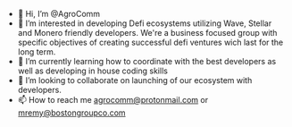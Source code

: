 - 👋 Hi, I’m @AgroComm
- 👀 I’m interested in developing Defi ecosystems utilizing Wave, Stellar and Monero friendly developers. We're a business focused group with specific objectives of creating successful defi ventures wich last for the long term.
- 🌱 I’m currently learning how to coordinate with the best developers as well as developing in house coding skills
- 💞️ I’m looking to collaborate on launching of our ecosystem with developers.
- 📫 How to reach me agrocomm@protonmail.com or mremy@bostongroupco.com

<!---
AgroComm/AgroComm is a ✨ special ✨ repository because its `README.md` (this file) appears on your GitHub profile.
You can click the Preview link to take a look at your changes.
--->
